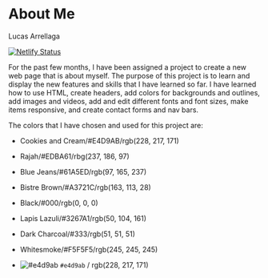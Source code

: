 # About Me


Lucas Arrellaga

[![Netlify Status](https://api.netlify.com/api/v1/badges/4d64764c-6c3d-4164-90b9-d619f5f5d7c4/deploy-status)](https://app.netlify.com/sites/about-me-larrellaga/deploys)

For the past few months, I have been assigned a project to create a new web page that is about myself. The purpose of this project is to learn and display the new features and skills that I have learned so far. I have learned how to use HTML, create headers, add colors for backgrounds and outlines, add images and videos, add and edit different fonts and font sizes, make items responsive, and create contact forms and nav bars. 

The colors that I have chosen and used for this project are:
- Cookies and Cream/#E4D9AB/rgb(228, 217, 171)
- Rajah/#EDBA61/rbg(237, 186, 97)
- Blue Jeans/#61A5ED/rgb(97, 165, 237)
- Bistre Brown/#A3721C/rgb(163, 113, 28)
- Black/#000/rgb(0, 0, 0)
- Lapis Lazuli/#3267A1/rgb(50, 104, 161)
- Dark Charcoal/#333/rgb(51, 51, 51)
- Whitesmoke/#F5F5F5/rgb(245, 245, 245)

- ![#e4d9ab](https://placehold.co/15x15/e4d9ab/e4d9ab.png) `#e4d9ab` / rgb(228, 217, 171)